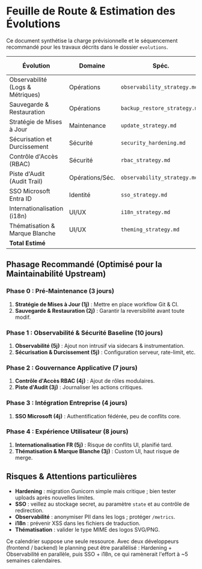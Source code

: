 # Feuille de Route & Estimation des Évolutions

Ce document synthétise la charge prévisionnelle et le séquencement recommandé pour les travaux décrits dans le dossier `evolutions`.

| Évolution | Domaine | Spéc. | Charge | Impact Upstream |
|-----------|---------|-------|--------|-----------------|
| Observabilité (Logs & Métriques) | Opérations | `observability_strategy.md` | 5 j.h | Faible |
| Sauvegarde & Restauration | Opérations | `backup_restore_strategy.md` | 2 j.h | Nul |
| Stratégie de Mises à Jour | Maintenance | `update_strategy.md` | 1 j.h | Nul |
| Sécurisation et Durcissement | Sécurité | `security_hardening.md` | 5 j.h | Faible |
| Contrôle d'Accès (RBAC) | Sécurité | `rbac_strategy.md` | 4 j.h | Moyen |
| Piste d'Audit (Audit Trail) | Opérations/Séc. | `observability_strategy.md` | 3 j.h | Moyen |
| SSO Microsoft Entra ID | Identité | `sso_strategy.md` | 4 j.h | Moyen |
| Internationalisation (i18n) | UI/UX | `i18n_strategy.md` | 5 j.h | Élevé |
| Thématisation & Marque Blanche | UI/UX | `theming_strategy.md` | 3 j.h | Élevé |
| **Total Estimé** | | | **32 j.h** | |

## Phasage Recommandé (Optimisé pour la Maintainabilité Upstream)

### Phase 0 : Pré-Maintenance (3 jours)

1. **Stratégie de Mises à Jour (1j)** : Mettre en place workflow Git & CI.
2. **Sauvegarde & Restauration (2j)** : Garantir la reversibilité avant toute modif.

### Phase 1 : Observabilité & Sécurité Baseline (10 jours)

1. **Observabilité (5j)** : Ajout non intrusif via sidecars & instrumentation.
2. **Sécurisation & Durcissement (5j)** : Configuration serveur, rate-limit, etc.

### Phase 2 : Gouvernance Applicative (7 jours)

1. **Contrôle d'Accès RBAC (4j)** : Ajout de rôles modulaires.
2. **Piste d'Audit (3j)** : Journaliser les actions critiques.

### Phase 3 : Intégration Entreprise (4 jours)

1. **SSO Microsoft (4j)** : Authentification fédérée, peu de conflits core.

### Phase 4 : Expérience Utilisateur (8 jours)

1. **Internationalisation FR (5j)** : Risque de conflits UI, planifié tard.
2. **Thématisation & Marque Blanche (3j)** : Custom UI, haut risque de merge.

## Risques & Attentions particulières

- **Hardening** : migration Gunicorn simple mais critique ; bien tester uploads après nouvelles limites.
- **SSO** : veillez au stockage secret, au paramètre `state` et au contrôle de redirection.
- **Observabilité** : anonymiser PII dans les logs ; protéger `/metrics`.
- **i18n** : prévenir XSS dans les fichiers de traduction.
- **Thématisation** : valider le type MIME des logos SVG/PNG.

Ce calendrier suppose une seule ressource. Avec deux développeurs (frontend / backend) le planning peut être parallélisé : Hardening + Observabilité en parallèle, puis SSO + i18n, ce qui ramènerait l'effort à ~5 semaines calendaires. 